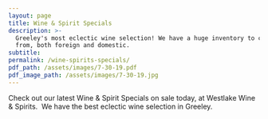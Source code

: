 ```yaml
---
layout: page
title: Wine & Spirit Specials
description: >-
  Greeley's most eclectic wine selection! We have a huge inventory to choose
  from, both foreign and domestic.
subtitle:
permalink: /wine-spirits-specials/
pdf_path: /assets/images/7-30-19.pdf
pdf_image_path: /assets/images/7-30-19.jpg
---
```


Check out our latest Wine & Spirit Specials on sale today, at Westlake Wine & Spirits. &nbsp;We have the best eclectic wine selection in Greeley.